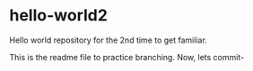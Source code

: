 # hello-world2
Hello world repository for the 2nd time to get familiar.

This is the readme file to practice branching.
Now, lets commit-
